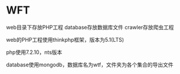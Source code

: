 # WFT

web目录下存放PHP工程
database存放数据库文件
crawler存放爬虫工程

web的PHP工程使用thinkphp框架，版本为5.1(LTS)

php使用7.2.10，nts版本

database使用mongodb，数据库名为wtf，文件夹为各个集合的导出文件